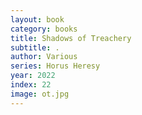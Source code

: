 ```yaml
---
layout: book
category: books
title: ﻿Shadows of Treachery
subtitle: .
author: Various
series: Horus Heresy
year: 2022
index: 22
image: ﻿ot.jpg
---
```

